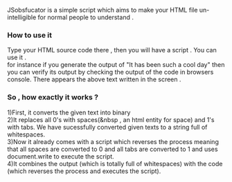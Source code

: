 JSobsfucator is a simple script which aims to make your HTML file un-intelligible for normal people to understand .


<h3> How to use it </h3>
Type your HTML source code there , then you will have a script . You can use it .<br>
for instance if you generate the output of "It has been such a cool day" then you can verify its output by checking the output of the code in browsers console. There appears the above text written in the screen .

<h3> So , how exactly it works ? </h3> 

1)First, it converts the given text into binary<br>
2)It replaces all 0's with spaces(&nbsp , an html entity for space) and 1's with tabs. We have sucessfully converted given texts 
to a string full of whitespaces.<br>
3)Now it already comes with a script which reverses the process meaning that all spaces are converted to 0 and all tabs are converted to 1 and uses document.write to execute the script.<br>
4)It combines the output (which is totally full of whitespaces) with the code (which reverses the process and executes the script).
